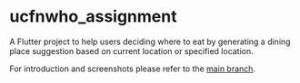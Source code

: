 # ucfnwho_assignment

A Flutter project to help users deciding where to eat by generating a dining place suggestion based on current location or specified location.

For introduction and screenshots please refer to the [main branch](https://github.com/WingHongCASACE/casa0015-mobile-assessment).
